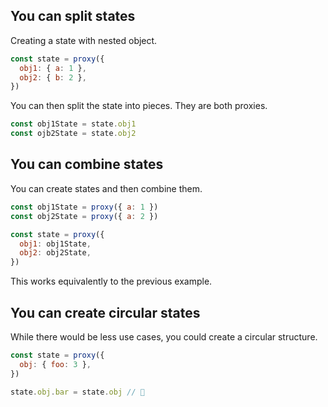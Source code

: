 <!-- ---
nav: 7
--- -->

## You can split states

Creating a state with nested object.

```js
const state = proxy({
  obj1: { a: 1 },
  obj2: { b: 2 },
})
```

You can then split the state into pieces. They are both proxies.

```js
const obj1State = state.obj1
const ojb2State = state.obj2
```

## You can combine states

You can create states and then combine them.

```js
const obj1State = proxy({ a: 1 })
const obj2State = proxy({ a: 2 })

const state = proxy({
  obj1: obj1State,
  obj2: obj2State,
})
```

This works equivalently to the previous example.

## You can create circular states

While there would be less use cases, you could create a circular structure.

```js
const state = proxy({
  obj: { foo: 3 },
})

state.obj.bar = state.obj // 🤯
```
